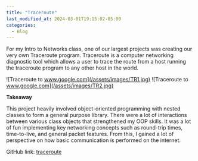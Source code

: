 ```yaml
---
title: "Traceroute"
last_modified_at: 2024-03-01T19:15:02-05:00
categories:
  - Blog
---
```

For my Intro to Networks class, one of our largest projects was creating our very own Traceroute program.
Traceroute is a computer networking diagnostic tool which allows a user to trace the route from a host running the traceroute program to any other host in the world.

![Traceroute to www.google.com](/assets/images/TR1.jpg)
![Traceroute to www.google.com](/assets/images/TR2.jpg)

**Takeaway**

This project heavily involved object-oriented programming with nested classes to form a general purpose library. There were a lot of interactions between various class objects that strengthened my OOP skills.
It was a lot of fun implementing key networking concepts such as round-trip times, time-to-live, and general packet features. From this, I gained a lot of perspective on how basic communication is performed on the internet.

GitHub link: [traceroute](https://github.com/slv87645/traceroute/blob/main/IcmpHelperLibrary.py)
